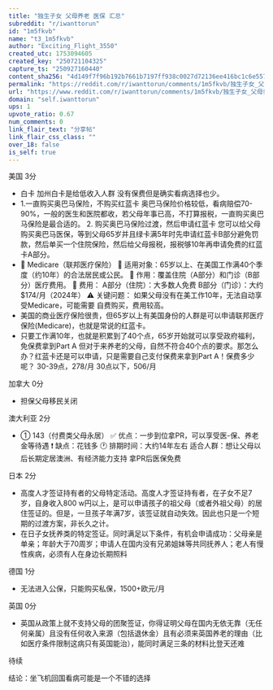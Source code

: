 ```yaml
---
title: "独生子女 父母养老 医保 汇总"
subreddit: "r/iwanttorun"
id: "1m5fkvb"
name: "t3_1m5fkvb"
author: "Exciting_Flight_3550"
created_utc: 1753094605
created_key: "250721104325"
capture_ts: "250927160440"
content_sha256: "4d149f7f96b192b7661b7197ff938c0027d72136ee416bc1c6e5574106b75561"
permalink: "https://reddit.com/r/iwanttorun/comments/1m5fkvb/独生子女_父母养老_医保_汇总/"
url: "https://www.reddit.com/r/iwanttorun/comments/1m5fkvb/独生子女_父母养老_医保_汇总/"
domain: "self.iwanttorun"
ups: 1
upvote_ratio: 0.67
num_comments: 0
link_flair_text: "分享帖"
link_flair_css_class: ""
over_18: false
is_self: true
---
```


美国 3分

- 白卡 加州白卡是给低收入人群 没有保费但是确实看病选择也少。
- 1.一直购买奥巴马保险，不购买红蓝卡
  奥巴马保险价格较低，看病赔偿70-90%，一般的医生和医院都收，若父母年事已高，不打算报税，一直购买奥巴马保险是最合适的。 2.
  购买奥巴马保险过渡，然后申请红蓝卡
  您可以给父母购买奥巴马医保，等到父母65岁并且绿卡满5年时先申请红蓝卡B部分避免罚款，然后单买一个住院保险，然后给父母报税，报税够10年再申请免费的红蓝卡A部分。
- 🔹 Medicare（联邦医疗保险） 📌
  适用对象：65岁以上、在美国工作满40个季度（约10年）的合法居民或公民。
  📌 作用：覆盖住院（A部分）和门诊（B部分）医疗费用。 📌 费用：
  A部分（住院）：大多数人免费 B部分（门诊）：大约 \$174/月（2024年） ⚠️
  关键问题： 如果父母没有在美工作10年，无法自动享受Medicare，可能需要
  自费购买，费用较高。
- 美国的商业医疗保险很贵，但65岁以上有美国身份的人群是可以申请联邦医疗保险(Medicare)，也就是常说的红蓝卡。
- 只要工作满10年，也就是积累到了40个点，65岁开始就可以享受政府福利，免保费拿到Part
  A
  但对于来养老的父母，自然不符合40个点的要求。那怎么办？红蓝卡还是可以申请，只是需要自己支付保费来拿到Part
  A！保费多少呢？ 30-39点，278/月 30点以下，506/月

加拿大 0分

- 担保父母移民关闭

澳大利亚 2分

- ① 143（付费类父母永居） ✅
  优点：一步到位拿PR，可以享受医-保、养老金等待遇 ❗ 缺点：花钱多 🕐
  排期时间：大约14年左右
  适合人群：想让父母以后长期定居澳洲、有经济能力支持 拿PR后医保免费

日本 2分

- 高度人才签证持有者的父母特定活动。高度人才签证持有者，在子女不足7岁，自身收入800
  w円以上，是可以申请孩子的祖父母（或者外祖父母）的居住签证的。但是，一旦孩子年满7岁，该签证就自动失效。因此也只是一个短期的过渡方案，非长久之计。
- 在日子女抚养类的特定签证。同时满足以下条件，有机会申请成功：父母亲是单亲；年龄大于70周岁；申请人在国内没有兄弟姐妹等共同抚养人；老人有慢性疾病，必须有人在身边长期照料

德国 1分

- 无法进入公保，只能购买私保，1500+欧元/月

英国 0分

- 英国从政策上就不支持父母的团聚签证，你得证明父母在国内无依无靠（无任何亲属）且没有任何收入来源（包括退休金）且有必须来英国养老的理由（比如医疗条件限制这病只有英国能治），能同时满足三条的材料比登天还难

待续

结论：坐飞机回国看病可能是一个不错的选择
